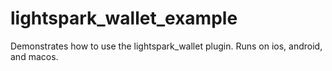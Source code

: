 # lightspark_wallet_example

Demonstrates how to use the lightspark_wallet plugin. Runs on ios, android, and macos.
